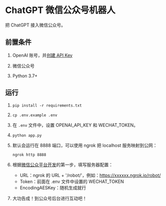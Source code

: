 # ChatGPT 微信公众号机器人

把 ChatGPT 接入微信公众号。

## 前置条件

1. OpenAI 账号，并[创建 API Key](https://platform.openai.com/account/api-keys)

1. 微信公众号

1. Python 3.7+

## 运行

1. `pip install -r requirements.txt`

1. `cp .env.example .env`

1. 在 `.env` 文件中，设置 OPENAI_API_KEY 和 WECHAT_TOKEN。

1. `python app.py`

1. 默认会运行在 8888 端口，可以使用 ngrok 把 localhost 服务映射到公网：

    `ngrok http 8888`

1. 根据[微信公众平台开发](https://developers.weixin.qq.com/doc/offiaccount/Basic_Information/Access_Overview.html)的第一步，填写服务器配置：
    
    * URL：ngrok 的 URL + '/robot/'，例如：https://xxxxxx.ngrok.io/robot/
    * Token：前面在 .env 文件中设置的 WECHAT_TOKEN
    * EncodingAESKey：随机生成就行

1. 大功告成！到公众号后台进行互动吧！
